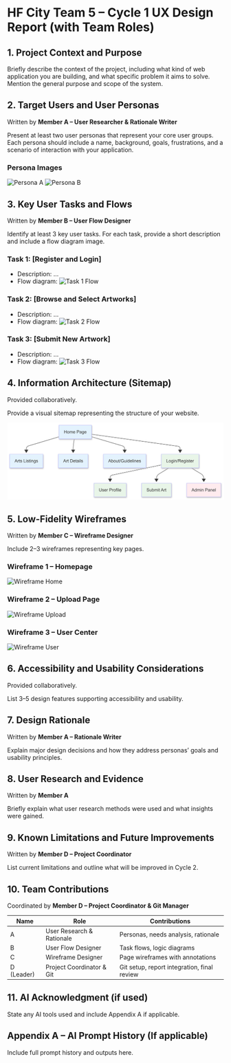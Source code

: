 # HF City Team 5 – Cycle 1 UX Design Report (with Team Roles)

## 1. Project Context and Purpose

Briefly describe the context of the project, including what kind of web application you are building, and what specific problem it aims to solve. Mention the general purpose and scope of the system.

## 2. Target Users and User Personas

Written by **Member A – User Researcher & Rationale Writer**

Present at least two user personas that represent your core user groups. Each persona should include a name, background, goals, frustrations, and a scenario of interaction with your application.

### Persona Images
![Persona A](./imgs/persona-a.png)
![Persona B](./imgs/persona-b.png)

## 3. Key User Tasks and Flows

Written by **Member B – User Flow Designer**

Identify at least 3 key user tasks. For each task, provide a short description and include a flow diagram image.

### Task 1: [Register and Login]
- Description: ...
- Flow diagram: ![Task 1 Flow](./imgs/task1-flow.png)

### Task 2: [Browse and Select Artworks]
- Description: ...
- Flow diagram: ![Task 2 Flow](./imgs/task2-flow.png)

### Task 3: [Submit New Artwork]
- Description: ...
- Flow diagram: ![Task 3 Flow](./imgs/task3-flow.png)

## 4. Information Architecture (Sitemap)

Provided collaboratively.

Provide a visual sitemap representing the structure of your website.

![Sitemap](./imgs/sitemap.png)

## 5. Low-Fidelity Wireframes

Written by **Member C – Wireframe Designer**

Include 2–3 wireframes representing key pages.

### Wireframe 1 – Homepage
![Wireframe Home](./imgs/wf-home.png)

### Wireframe 2 – Upload Page
![Wireframe Upload](./imgs/wf-upload.png)

### Wireframe 3 – User Center
![Wireframe User](./imgs/wf-user.png)

## 6. Accessibility and Usability Considerations

Provided collaboratively.

List 3–5 design features supporting accessibility and usability.

## 7. Design Rationale

Written by **Member A – Rationale Writer**

Explain major design decisions and how they address personas’ goals and usability principles.

## 8. User Research and Evidence

Written by **Member A**

Briefly explain what user research methods were used and what insights were gained.

## 9. Known Limitations and Future Improvements

Written by **Member D – Project Coordinator**

List current limitations and outline what will be improved in Cycle 2.

## 10. Team Contributions

Coordinated by **Member D – Project Coordinator & Git Manager**

| Name       | Role                          | Contributions                            |
|------------|-------------------------------|-------------------------------------------|
| A          | User Research & Rationale     | Personas, needs analysis, rationale       |
| B          | User Flow Designer            | Task flows, logic diagrams                |
| C          | Wireframe Designer            | Page wireframes with annotations          |
| D (Leader) | Project Coordinator & Git     | Git setup, report integration, final review |

## 11. AI Acknowledgment (if used)

State any AI tools used and include Appendix A if applicable.

## Appendix A – AI Prompt History (If applicable)

Include full prompt history and outputs here.